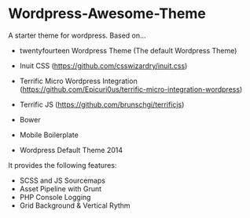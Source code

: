 Wordpress-Awesome-Theme
=======================

A starter theme for wordpress. Based on...

- twentyfourteen Wordpress Theme (The default Wordpress Theme)
- Inuit CSS (https://github.com/csswizardry/inuit.css)
- Terrific Micro Wordpress Integration (https://github.com/Epicuri0us/terrific-micro-integration-wordpress)

- Terrific JS (https://github.com/brunschgi/terrificjs)
- Bower
- Mobile Boilerplate
- Wordpress Default Theme 2014

It provides the following features:

- SCSS and JS Sourcemaps
- Asset Pipeline with Grunt
- PHP Console Logging
- Grid Background & Vertical Rythm